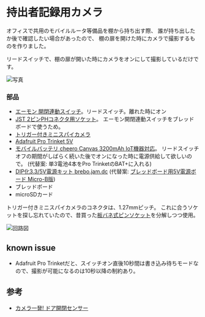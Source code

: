# 持出者記録用カメラ

オフィスで共用のモバイルルータ等備品を棚から持ち出す際、
誰が持ち出したか後で確認したい場合があったので、
棚の扉を開けた時にカメラで撮影するものを作りました。

リードスイッチで、棚の扉が開いた時にカメラをオンにして撮影しているだけです。

![写真](../img/cabinet.jpg)

### 部品

* [エーモン 開閉連動スイッチ](https://www.amon.co.jp/products2/detail.php?product_code=1628)。リードスイッチ。離れた時にオン
* [JST 2ピンPHコネクタ用ソケット](https://www.sengoku.co.jp/mod/sgk_cart/detail.php?code=2DK2-SDD8)。
  エーモン開閉連動スイッチをブレッドボードで使うため。
* [トリガー付きミニスパイカメラ](https://www.switch-science.com/catalog/3153/)
* [Adafruit Pro Trinket 5V](https://www.switch-science.com/catalog/2008/)
* [モバイルバッテリ cheero Canvas 3200mAh IoT機器対応](https://www.switch-science.com/catalog/2618/)。
  リードスイッチオフの期間がしばらく続いた後でオンになった時に電源供給して欲しいので。
  (代替案: 単3電池4本をPro TrinketのBAT+に入れる)
* [DIP化3.3/5V電源キット brebo.jam.dc](http://www.aitendo.com/product/12124)
  (代替案: [ブレッドボード用5V電源ボード Micro-B版](https://www.switch-science.com/catalog/2443/))
* ブレッドボード
* microSDカード

トリガー付きミニスパイカメラのコネクタは、1.27mmピッチ。
これに合うソケットを探し忘れていたので、昔買った[板バネ式ピンソケット](https://www.marutsu.co.jp/pc/i/98607/)を分解しつつ使用。

![回路図](../img/schematic.png)

## known issue
* Adafruit Pro Trinketだと、スイッチオン直後10秒間は書き込み待ちモードなので、撮影が可能になるのは10秒以降の制約あり。

## 参考
* [カメラ一発! ドア開閉センサー](http://ascii.jp/elem/000/001/263/1263951/index-3.html)
